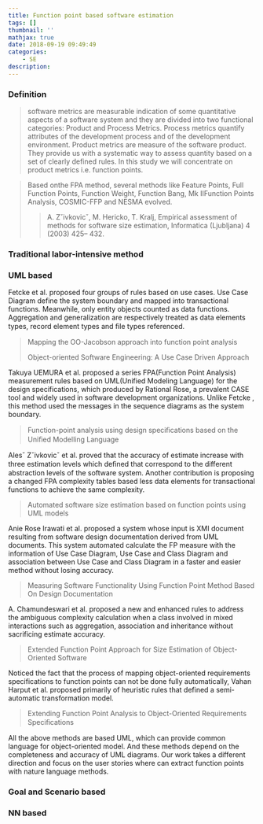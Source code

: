 ```yaml
---
title: Function point based software estimation
tags: []
thumbnail: ''
mathjax: true
date: 2018-09-19 09:49:49
categories:
	- SE
description:
---
```


### Definition

>software metrics are measurable indication of some quantitative aspects of a software system and they are divided into two functional categories: Product and Process Metrics. Process metrics quantify attributes of the development process and of the development environment. Product metrics are measure of the software product. They provide us with a systematic way to assess quantity based on a set of clearly defined rules. In this study we will concentrate on product metrics i.e. function points.  

>Based onthe FPA method, several methods like Feature Points, Full
>Function Points, Function Weight, Function Bang, Mk IIFunction Points Analysis, COSMIC-FFP and NESMA evolved. 
>
>>A. Zˇivkovicˇ, M. Hericko, T. Kralj, Empirical assessment of methods for software size estimation, Informatica (Ljubljana) 4 (2003) 425–
>>432.



### Traditional labor-intensive method

### UML based

Fetcke et al. proposed four groups of rules based on use cases. Use Case Diagram define the system boundary and mapped into transactional functions. Meanwhile, only entity objects counted as data functions. Aggregation and generalization are respectively treated as data elements types, record element types and ﬁle types referenced.

>Mapping the OO-Jacobson approach into function point analysis
>
>Object-oriented Software Engineering: A Use Case Driven Approach

Takuya UEMURA et al. proposed a series FPA(Function Point Analysis) measurement rules based on UML(Unified Modeling Language) for the design specifications, which produced by Rational Rose, a prevalent CASE tool and widely used in software development organizations. Unlike Fetcke ,  this method used the messages in the sequence diagrams as the system boundary.

> Function-point analysis using design speciﬁcations based on the Uniﬁed Modelling Language

Alesˇ Zˇivkovicˇ et al. proved that the accuracy of estimate increase with three
estimation levels which deﬁned that correspond to the different abstraction levels of the software system. Another contribution is proposing a changed FPA complexity tables based less data elements for transactional functions to achieve the same complexity.

>Automated software size estimation based on function points using UML models

Anie Rose Irawati et al. proposed a system whose input is XMI document resulting from software design documentation derived from UML documents. This system automated calculate the FP measure with the information of Use Case Diagram, Use Case and Class Diagram and association between Use Case and Class Diagram in a faster and easier method without losing accuracy.

>Measuring Software Functionality Using Function Point Method Based On Design Documentation 

A. Chamundeswari et al. proposed a new and enhanced rules to address the ambiguous complexity calculation when a class involved in mixed interactions such as aggregation, association and inheritance without sacrificing estimate accuracy.

> Extended Function Point Approach for Size Estimation of Object-Oriented Software 

Noticed the fact that the process of mapping object-oriented requirements specifications to function points can not be done fully automatically, Vahan Harput et al. proposed primarily of heuristic rules that defined a semi-automatic transformation model. 

>Extending Function Point Analysis to Object-Oriented Requirements Speciﬁcations

All the above methods are based UML, which can provide common language for object-oriented model. And these methods depend on the completeness and accuracy of UML diagrams. Our work takes a different direction and focus on the user stories where can extract function points with nature language methods.

### Goal and Scenario based

### NN based

